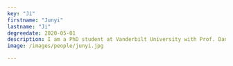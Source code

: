 ```yaml
---
key: "Ji"
firstname: "Junyi"
lastname: "Ji"
degreedate: 2020-05-01
description: I am a PhD student at Vanderbilt University with Prof. Dan Work and a member of the I-24 MOTION testbed team. I-24 MOTION is an instrument designed to fully and simultaneously capture the movement of particles and waves, providing unique insights into dynamic systems. I am always fascinated by large-scale systems and empirical data. I work closely with Dr. Piccoli on stop-and-go traffic waves, drawing inspiration from his expertise, wisdom and unique perspective to develop innovative computational methods.
image: /images/people/junyi.jpg

---
```

